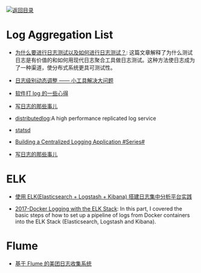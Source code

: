 [![返回目录](https://user-images.githubusercontent.com/5803001/38079637-ff0abcf0-3371-11e8-9b76-ad651620afc7.jpg)](https://github.com/wxyyxc1992/Awesome-Lists)

# Log Aggregation List

* [为什么要进行日志测试以及如何进行日志测试？](https://github.com/wxyyxc1992/Web-Series/): 这篇文章解释了为什么测试日志是有价值的和如何用现代日志聚合工具做日志测试。这种方法使日志成为了一种渠道，使分布式系统更具可测试性。

* [日志级别动态调整 —— 小工具解决大问题](http://tech.meituan.com/change_log_level.html)

* [软件打 log 的一些心得](https://zhuanlan.zhihu.com/p/24785018)

- [写日志的那些事儿](https://yq.aliyun.com/articles/2920#index_section)

- [distributedlog](https://github.com/twitter/distributedlog):A high performance replicated log service

- [statsd](https://github.com/etsy/statsd)

- [Building a Centralized Logging Application #Series#](https://medium.com/eulercoder/part-1-building-a-centralized-logging-application-5a537033da0a?source=linkShare-fe48c4221a4c-1516701704)

* [写日志的那些事儿](https://yq.aliyun.com/articles/2920#index_section)

# ELK

* [使用 ELK(Elasticsearch + Logstash + Kibana) 搭建日志集中分析平台实践](https://wsgzao.github.io/post/elk/)

* [2017-Docker Logging with the ELK Stack](https://logz.io/blog/docker-logging/): In this part, I covered the basic steps of how to set up a pipeline of logs from Docker containers into the ELK Stack (Elasticsearch, Logstash and Kibana). 

# Flume

* [基于 Flume 的美团日志收集系统](http://www.aboutyun.com/thread-8317-1-1.html)
